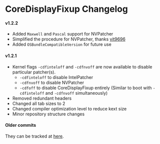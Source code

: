 CoreDisplayFixup Changelog
============================
#### v1.2.2
- Added ``Maxwell`` and ``Pascal`` support for NVPatcher
- Simplified the procedure for NVPatcher, thanks [vit9696](https://github.com/vit9696)
- Added ``OSBundleCompatibleVersion`` for future use

#### v1.2.1
- Kernel flags `-cdfinteloff` and `-cdfnvoff` are now available to disable particular patcher(s).
  - `-cdfinteloff` to disable IntelPatcher
  - `-cdfnvoff` to disable NVPatcher
  - `-cdfoff` to disable CoreDisplayFixup entirely (Similar to boot with `-cdfinteloff` and `-cdfnvoff` simultaneously)
- Removed redundant headers
- Changed all tab sizes to 2
- Changed compiler optimization level to reduce kext size
- Minor repository structure changes


#### Older commits
They can be tracked at [here](https://github.com/PMheart/CoreDisplayFixup/commits).
